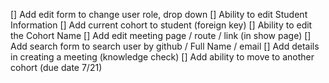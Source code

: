 [] Add edit form to change user role, drop down
[] Ability to edit Student Information
[] Add current cohort to student (foreign key)
[] Ability to edit the Cohort Name
[] Add edit meeting page / route / link (in show page)
[] Add search form to search user by github / Full Name / email
[] Add details in creating a meeting (knowledge check)
[] Add ability to move to another cohort (due date 7/21)
